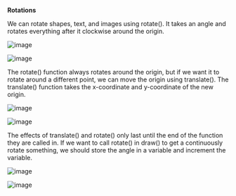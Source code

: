 **Rotations**

We can rotate shapes, text, and images using rotate(). It takes an angle and rotates everything after it clockwise around the origin.

![image](https://github.com/Sshiril/Javascript/assets/113382540/534d5150-f18b-427a-ac2e-42473551148b)


![image](https://github.com/Sshiril/Javascript/assets/113382540/8e65383c-0f16-4ca5-8a82-5287754c23fc)

The rotate() function always rotates around the origin, but if we want it to rotate around a different point, we can move the origin using translate(). The translate() function takes the x-coordinate and y-coordinate of the new origin.


![image](https://github.com/Sshiril/Javascript/assets/113382540/1ffe6b27-eebb-4f62-bb97-02df777d662b)


![image](https://github.com/Sshiril/Javascript/assets/113382540/0a031717-a330-405b-b359-57f4f5be2da7)


The effects of translate() and rotate() only last until the end of the function they are called in. If we want to call rotate() in draw() to get a continuously rotate something, we should store the angle in a variable and increment the variable.


![image](https://github.com/Sshiril/Javascript/assets/113382540/a74cb31d-07bb-4680-9df7-7c49b08669c4)

![image](https://github.com/Sshiril/Javascript/assets/113382540/37d9f7d7-bfb4-4ad6-baec-54ee8d3e43e3)




